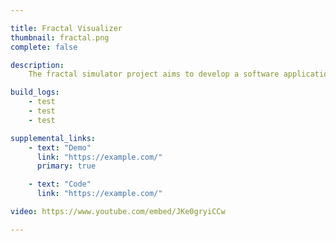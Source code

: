 ```yaml
---

title: Fractal Visualizer
thumbnail: fractal.png
complete: false

description:
    The fractal simulator project aims to develop a software application that generates and visualizes fractals in real-time.

build_logs:
    - test
    - test
    - test

supplemental_links:
    - text: "Demo"
      link: "https://example.com/"
      primary: true

    - text: "Code"
      link: "https://example.com/"

video: https://www.youtube.com/embed/JKe0gryiCCw

---
```


